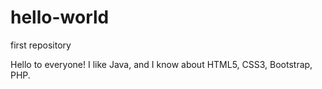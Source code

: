 # hello-world
first repository

Hello to everyone!
I like Java, and I know about HTML5, CSS3, Bootstrap, PHP.
